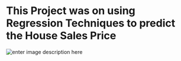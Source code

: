 # This Project was on using Regression Techniques to predict the House Sales Price


![enter image description here](https://media.bizj.us/view/img/10884969/david-weekley-homesproduct-exterior*1200xx2400-1350-0-126.jpg)
